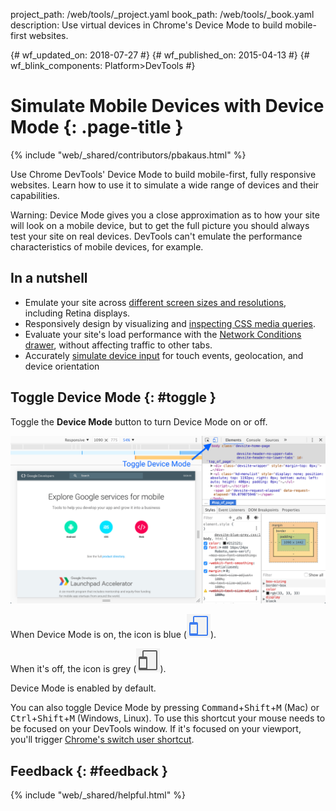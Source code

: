 project_path: /web/tools/_project.yaml
book_path: /web/tools/_book.yaml
description: Use virtual devices in Chrome's Device Mode to build mobile-first websites.

{# wf_updated_on: 2018-07-27 #}
{# wf_published_on: 2015-04-13 #}
{# wf_blink_components: Platform>DevTools #}

# Simulate Mobile Devices with Device Mode {: .page-title }

{% include "web/_shared/contributors/pbakaus.html" %}

Use Chrome DevTools' Device Mode to build mobile-first, fully responsive websites. Learn how to use it to simulate a wide range of devices and their capabilities.

Warning: Device Mode gives you a close approximation as to how your site
will look on a mobile device, but to get the full picture you should always
test your site on real devices. DevTools can't emulate the performance
characteristics of mobile devices, for example.


## In a nutshell

* Emulate your site across [different screen sizes and resolutions](/web/tools/chrome-devtools/device-mode/emulate-mobile-viewports), including Retina displays.
* Responsively design by visualizing and [inspecting CSS media queries](/web/tools/chrome-devtools/iterate/device-mode/media-queries).
* Evaluate your site's load performance with the [Network Conditions drawer](emulate-mobile-viewports#network), without affecting traffic to other tabs.
* Accurately [simulate device input](/web/tools/chrome-devtools/device-mode/device-input-and-sensors) for touch events, geolocation, and device orientation

## Toggle Device Mode {: #toggle }

Toggle the **Device Mode** button to turn Device Mode on or off.

![Initial start for device mode](imgs/device-mode-initial-view.png)

When Device Mode is on, the icon is blue
(![device mode on](imgs/device-mode-on.png)).

When it's off, the icon is grey
(![device mode off](imgs/device-mode-off.png)).

Device Mode is enabled by default. 

You can also toggle Device Mode by pressing
<kbd>Command</kbd>+<kbd>Shift</kbd>+<kbd>M</kbd> (Mac) or
<kbd>Ctrl</kbd>+<kbd>Shift</kbd>+<kbd>M</kbd> (Windows, Linux).
To use this shortcut your mouse needs to be focused on your DevTools window.
If it's focused on your viewport, you'll trigger [Chrome's switch user
shortcut](https://support.google.com/chrome/answer/157179).


## Feedback {: #feedback }

{% include "web/_shared/helpful.html" %}
